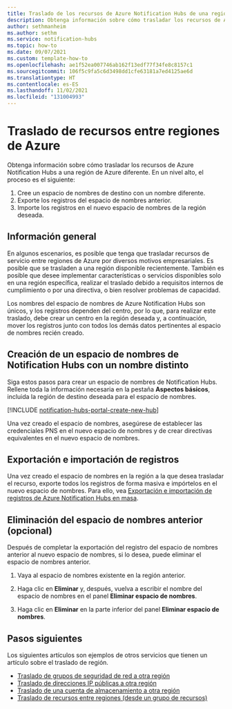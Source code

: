 ```yaml
---
title: Traslado de los recursos de Azure Notification Hubs de una región a otra
description: Obtenga información sobre cómo trasladar los recursos de Azure Notification Hubs a una región de Azure diferente.
author: sethmanheim
ms.author: sethm
ms.service: notification-hubs
ms.topic: how-to
ms.date: 09/07/2021
ms.custom: template-how-to
ms.openlocfilehash: ae1f52ea007746ab162f13edf77f34fe8c8157c1
ms.sourcegitcommit: 106f5c9fa5c6d3498dd1cfe63181a7ed4125ae6d
ms.translationtype: HT
ms.contentlocale: es-ES
ms.lasthandoff: 11/02/2021
ms.locfileid: "131004993"
---
```

# <a name="move-resources-between-azure-regions"></a>Traslado de recursos entre regiones de Azure

Obtenga información sobre cómo trasladar los recursos de Azure Notification Hubs a una región de Azure diferente. En un nivel alto, el proceso es el siguiente:

1. Cree un espacio de nombres de destino con un nombre diferente.
1. Exporte los registros del espacio de nombres anterior.
1. Importe los registros en el nuevo espacio de nombres de la región deseada.

## <a name="overview"></a>Información general

En algunos escenarios, es posible que tenga que trasladar recursos de servicio entre regiones de Azure por diversos motivos empresariales. Es posible que se trasladen a una región disponible recientemente. También es posible que desee implementar características o servicios disponibles solo en una región específica, realizar el traslado debido a requisitos internos de cumplimiento o por una directiva, o bien resolver problemas de capacidad.

Los nombres del espacio de nombres de Azure Notification Hubs son únicos, y los registros dependen del centro, por lo que, para realizar este traslado, debe crear un centro en la región deseada y, a continuación, mover los registros junto con todos los demás datos pertinentes al espacio de nombres recién creado.

## <a name="create-a-notification-hubs-namespace-with-a-different-name"></a>Creación de un espacio de nombres de Notification Hubs con un nombre distinto

Siga estos pasos para crear un espacio de nombres de Notification Hubs. Rellene toda la información necesaria en la pestaña **Aspectos básicos**, incluida la región de destino deseada para el espacio de nombres.

[!INCLUDE [notification-hubs-portal-create-new-hub](../../includes/notification-hubs-portal-create-new-hub.md)]

Una vez creado el espacio de nombres, asegúrese de establecer las credenciales PNS en el nuevo espacio de nombres y de crear directivas equivalentes en el nuevo espacio de nombres.

## <a name="exportimport-registrations"></a>Exportación e importación de registros

Una vez creado el espacio de nombres en la región a la que desea trasladar el recurso, exporte todos los registros de forma masiva e impórtelos en el nuevo espacio de nombres. Para ello, vea [Exportación e importación de registros de Azure Notification Hubs en masa](export-modify-registrations-bulk.md).

## <a name="delete-the-previous-namespace-optional"></a>Eliminación del espacio de nombres anterior (opcional)

Después de completar la exportación del registro del espacio de nombres anterior al nuevo espacio de nombres, si lo desea, puede eliminar el espacio de nombres anterior.

1. Vaya al espacio de nombres existente en la región anterior.

2. Haga clic en **Eliminar** y, después, vuelva a escribir el nombre del espacio de nombres en el panel **Eliminar espacio de nombres**.

3. Haga clic en **Eliminar** en la parte inferior del panel **Eliminar espacio de nombres**.

## <a name="next-steps"></a>Pasos siguientes

Los siguientes artículos son ejemplos de otros servicios que tienen un artículo sobre el traslado de región.

- [Traslado de grupos de seguridad de red a otra región](../virtual-network/move-across-regions-nsg-portal.md)
- [Traslado de direcciones IP públicas a otra región](../virtual-network/move-across-regions-publicip-portal.md)
- [Traslado de una cuenta de almacenamiento a otra región](../storage/common/storage-account-move.md?tabs=azure-portal&toc=%2fazure%2fstorage%2fblobs%2ftoc.json)
- [Traslado de recursos entre regiones (desde un grupo de recursos)](../resource-mover/move-region-within-resource-group.md)
